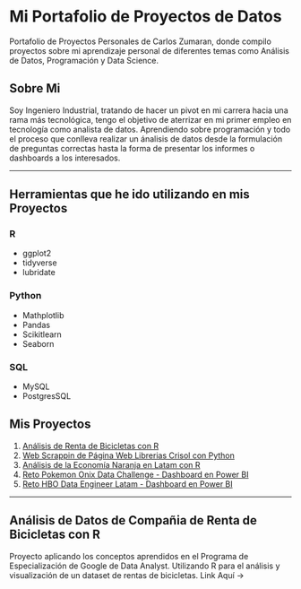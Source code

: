 # Mi Portafolio de Proyectos de Datos
Portafolio de Proyectos Personales de Carlos Zumaran, donde compilo proyectos sobre mi aprendizaje personal de diferentes temas como Análisis de Datos, Programación y Data Science.


## Sobre Mi
Soy Ingeniero Industrial, tratando de hacer un pivot en mi carrera hacia una rama más tecnológica, tengo el objetivo de aterrizar en mi primer empleo en tecnología como analista de datos. Aprendiendo sobre programación y todo el proceso que conlleva realizar un ánalisis de datos desde la formulación de preguntas correctas hasta la forma de presentar los informes o dashboards a los interesados. 

___
## Herramientas que he ido utilizando en mis Proyectos

### **R**
- ggplot2
- tidyverse
- lubridate

### **Python**
- Mathplotlib
- Pandas
- Scikitlearn
- Seaborn

### **SQL**
- MySQL
- PostgresSQL


## Mis Proyectos
1. [Análisis de Renta de Bicicletas con R](https://github.com/carlosezd/Renta-de-Bicicletas-utilizando-R)
2. [Web Scrappin de Página Web Librerias Crisol con Python](https://github.com/carlosezd/crisol_lib_webscrapping)
3. [Análisis de la Economía Naranja en Latam con R](https://github.com/carlosezd/mi_curso_fundamentos_r/tree/master)
4. [Reto Pokemon Onix Data Challenge - Dashboard en Power BI](https://github.com/carlosezd/Pokemon_Onix_Data_Challenge)
5. [Reto HBO Data Engineer Latam - Dashboard en Power BI](https://github.com/carlosezd/HBO_Challenge_Dashboard)
___

## Análisis de Datos de Compañia de Renta de Bicicletas con R
Proyecto aplicando los conceptos aprendidos en el Programa de Especialización de Google de Data Analyst. Utilizando R para el análisis y visualización de un dataset de rentas de bicicletas.
Link Aquí -> 


